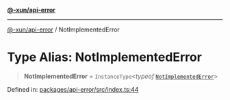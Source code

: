 [**@-xun/api-error**](../README.md)

***

[@-xun/api-error](../README.md) / NotImplementedError

# Type Alias: NotImplementedError

> **NotImplementedError** = `InstanceType`\<*typeof* [`NotImplementedError`](../variables/NotImplementedError.md)\>

Defined in: [packages/api-error/src/index.ts:44](https://github.com/Xunnamius/api-utils/blob/d46566fdf0580474a9805c4abcfcefdec4f36359/packages/api-error/src/index.ts#L44)

